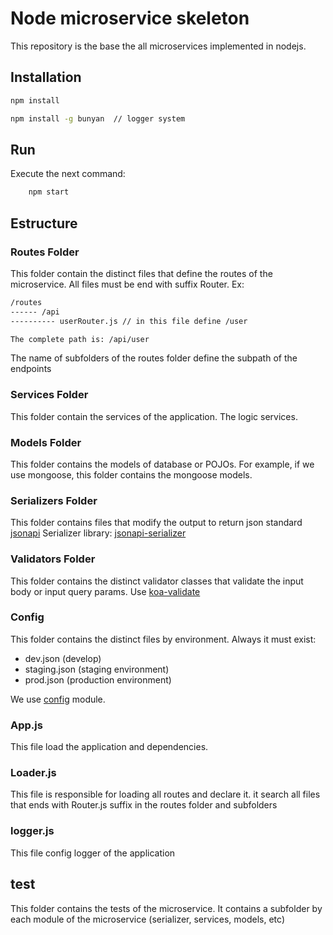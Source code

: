 # Node microservice skeleton
This repository is the base the all microservices implemented in nodejs.

## Installation

````bash
npm install

npm install -g bunyan  // logger system
````
## Run
Execute the next command:
````bash
    npm start
````

## Estructure

### Routes Folder
This folder contain the distinct files that define the routes of the microservice. All files must be end with suffix Router.
Ex:
````bash
/routes
------ /api
---------- userRouter.js // in this file define /user

The complete path is: /api/user
````
The name of subfolders of the routes folder define the subpath of the endpoints

### Services Folder
This folder contain the services of the application. The logic services.

### Models Folder
This folder contains the models of database or POJOs. For example, if we use mongoose, this folder contains the mongoose models.

### Serializers Folder
This folder contains files that modify the output to return json standard [jsonapi](http://jsonapi.org/)
Serializer library: [jsonapi-serializer](https://github.com/SeyZ/jsonapi-serializer)

### Validators Folder
This folder contains the distinct validator classes that validate the input body or input query params.
Use [koa-validate](https://github.com/RocksonZeta/koa-validate)

### Config
This folder contains the distinct files by environment. Always it must exist:
* dev.json (develop)
* staging.json (staging environment)
* prod.json (production environment)

We use [config](https://github.com/lorenwest/node-config) module.
### App.js
This file load the application and dependencies.

### Loader.js
This file is responsible for loading all routes and declare it. it search all files that ends with Router.js suffix in the routes folder and subfolders

### logger.js
This file config logger of the application

## test
This folder contains the tests of the microservice. It contains a subfolder by each module of the microservice (serializer, services, models, etc)
